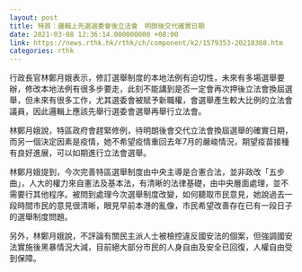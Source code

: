 ```yaml
---
layout: post
title: 特首：邏輯上先選選委會後立法會　明朗後交代確實日期
date: 2021-03-08 12:36:14.000000000 +08:00
link: https://news.rthk.hk/rthk/ch/component/k2/1579353-20210308.htm
categories: rthk
---
```


行政長官林鄭月娥表示，修訂選舉制度的本地法例有迫切性，未來有多場選舉要辦，修改本地法例有很多步要走，此刻不能講到是否一定會再次押後立法會換屆選舉，但未來有很多工作，尤其選委會被賦予新職權，會選舉產生較大比例的立法會議員，因此邏輯上應該先舉行選委會選舉再舉行立法會。

林鄭月娥說，特區政府會趕緊修例，待明朗後會交代立法會換屆選舉的確實日期，而另一個決定因素是疫情，她不希望疫情重回去年7月的嚴峻情況，期望疫苗接種有良好進展，可以如期進行立法會選舉。

林鄭月娥提到，今次完善特區選舉制度由中央主導是合憲合法，並非政改「五步曲」，人大的權力來自憲法及基本法，有清晰的法律基礎，由中央層面處理，並不需要行其他程序。被問到處理今次選舉制度改變，如何聽取市民意見，她說過去一段時間市民的意見很清晰，眼見早前本港的亂像，市民希望改善存在已有一段日子的選舉制度問題。

另外，林鄭月娥說，不評論有關民主派人士被檢控違反國安法的個案，但強調國安法實施後黑暴情況大減，目前絕大部分市民的人身自由及安全已回復，人權自由受到保障。
